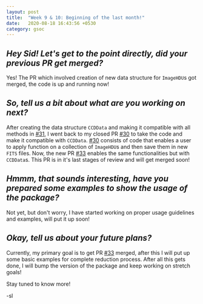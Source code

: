```yaml
---
layout: post
title:  "Week 9 & 10: Beginning of the last month!"
date:   2020-08-18 16:43:56 +0530
category: gsoc
---
```


## *Hey Sid! Let's get to the point directly, did your previous PR get merged?*

Yes! The PR which involved creation of new data structure for `ImageHDU`s got merged, the code is up and running now!

## *So, tell us a bit about what are you working on next?*

After creating the data structure `CCDData` and making it compatible with all methods in [#31](https://github.com/JuliaAstro/CCDReduction.jl/pull/31), I went back to my closed PR [#30](https://github.com/JuliaAstro/CCDReduction.jl/pull/30) to take the code and make it compatible with `CCDData`. [#30](https://github.com/JuliaAstro/CCDReduction.jl/pull/30) consists of code that enables a user to apply function on a collection of `ImageHDU`s and then save them in new `FITS` files. Now, the new PR [#33](https://github.com/JuliaAstro/CCDReduction.jl/pull/33) enables the same functionalities but with `CCDData`s. This PR is in it's last stages of review and will get merged soon!

## *Hmmm, that sounds interesting, have you prepared some examples to show the usage of the package?*

Not yet, but don't worry, I have started working on proper usage guidelines and examples, will put it up soon!

## *Okay, tell us about your future plans?*

Currently, my primary goal is to get PR [#33](https://github.com/JuliaAstro/CCDReduction.jl/pull/33) merged, after this I will put up some basic examples for complete reduction process. After all this gets done, I will bump the version of the package and keep working on stretch goals!

Stay tuned to know more!

-sl